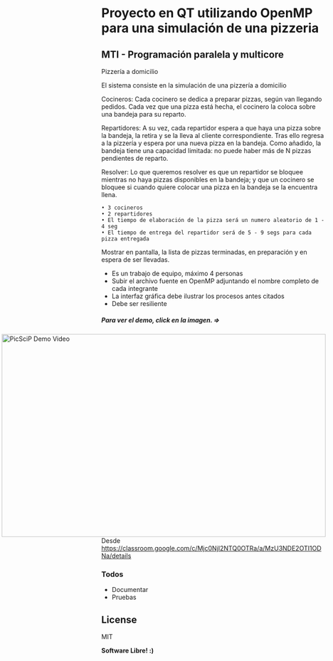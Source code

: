 # Proyecto en QT utilizando OpenMP para una simulación de una pizzeria

## MTI - Programación paralela y multicore



 Pizzería a domicilio

El sistema consiste en la simulación de una pizzería a domicilio

 Cocineros:
	Cada cocinero se dedica a preparar pizzas, según van llegando pedidos.
	Cada vez que una pizza está hecha, el cocinero la coloca sobre una bandeja para su reparto.
	
	
	

 Repartidores:
	A su vez, cada repartidor espera a que haya una pizza sobre la bandeja, la retira y se la lleva al cliente correspondiente.
	Tras ello regresa a la pizzería y espera por una nueva pizza en la bandeja. Como añadido, la bandeja tiene una capacidad limitada: no puede haber más de N pizzas pendientes de reparto. 
	
Resolver:
	Lo que queremos resolver es que un repartidor se bloquee mientras no haya pizzas disponibles en la bandeja; y que un cocinero se bloquee si cuando quiere colocar una pizza en la bandeja se la encuentra llena.
	
	• 3 cocineros
	• 2 repartidores
	• El tiempo de elaboración de la pizza será un numero aleatorio de 1 - 4 seg
	• El tiempo de entrega del repartidor será de 5 - 9 segs para cada pizza entregada

Mostrar en pantalla, la lista de pizzas terminadas, en preparación y en espera de ser llevadas.

- Es un trabajo de equipo, máximo 4 personas
- Subir el archivo fuente en OpenMP adjuntando el nombre completo de cada integrante
- La interfaz gráfica debe ilustrar los procesos antes citados
- Debe ser resiliente


##### Para ver el demo, click en la imagen. =>
<a style="float:right" href="https://vakito.com/mti/assets/pizza.mp4" target="_blank">
  <img alt="PicSciP Demo Video" src="http://vakito.com/mti/assets/watson-python-tts-stt-assistant.JPG" width="728" height="456" />
</a>


Desde <https://classroom.google.com/c/Mjc0NjI2NTQ0OTRa/a/MzU3NDE2OTI1ODNa/details> 

### Todos

 - Documentar
 - Pruebas

License
----

MIT


**Software Libre! :)**
